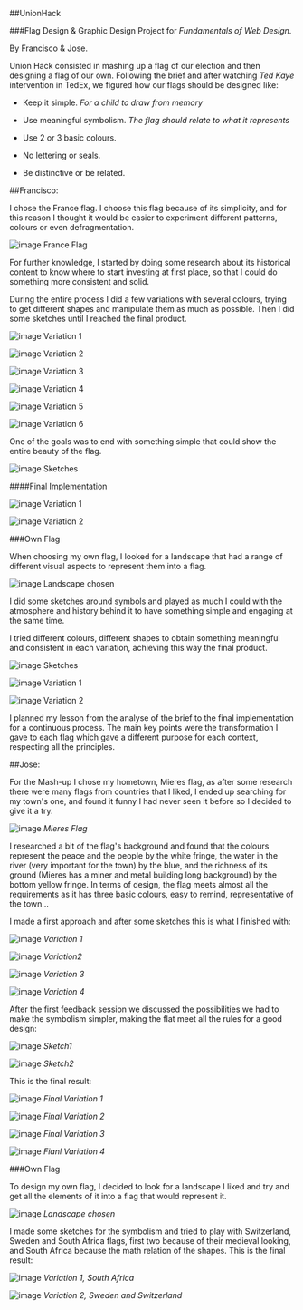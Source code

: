 ##UnionHack

###Flag Design & Graphic Design Project for *Fundamentals of Web Design*.

By Francisco & Jose.

Union Hack consisted in mashing up a flag of our election and then designing a flag of our own. Following the brief and after watching *Ted Kaye* intervention in TedEx, we figured how our flags should be designed like:

*	Keep it simple. *For a child to draw from memory*

*	Use meaningful symbolism. *The flag should relate to what it represents*

*	Use 2 or 3 basic colours.

* 	No lettering or seals.

*	Be distinctive or be related.

##Francisco:

I chose the France flag. I choose this flag because of its simplicity, and for this reason I thought it would be easier to experiment different patterns, colours or even defragmentation.

![image](https://github.com/itsfranhere/UnionHack/blob/master/Francisco's%20Flag/franceflag/franceflag.jpg)
France Flag

For further knowledge, I started by doing some research about its historical content to know where to start investing at first place, so that I could do something more consistent and solid.

During the entire process I did a few variations with several colours, trying to get different shapes and manipulate them as much as possible. Then I did some sketches until I reached the final product.

![image](https://github.com/itsfranhere/UnionHack/blob/master/Francisco's%20Flag/franceflag/variations_1.png?raw=true)
Variation 1

![image](https://github.com/itsfranhere/UnionHack/blob/master/Francisco's%20Flag/franceflag/variations_2.png?raw=true)
Variation 2

![image](https://github.com/itsfranhere/UnionHack/blob/master/Francisco's%20Flag/franceflag/variations_4.png?raw=true)
Variation 3

![image](https://github.com/itsfranhere/UnionHack/blob/master/Francisco's%20Flag/franceflag/variations_3.png?raw=true)
Variation 4

![image](https://github.com/itsfranhere/UnionHack/raw/master/Francisco's%20Flag/franceflag/variations_5.png)
Variation 5

![image](https://github.com/itsfranhere/UnionHack/raw/master/Francisco's%20Flag/franceflag/variations_6.png)
Variation 6

One of the goals was to end with something simple that could show the entire beauty of the flag.

![image](https://github.com/itsfranhere/UnionHack/raw/master/Francisco's%20Flag/franceflag/sketches.jpg)
Sketches 

####Final Implementation

![image](https://github.com/itsfranhere/UnionHack/raw/master/Francisco's%20Flag/franceflag/final_1.png)
Variation 1

![image](https://github.com/itsfranhere/UnionHack/raw/master/Francisco's%20Flag/franceflag/final_2.png)
Variation 2

###Own Flag

When choosing my own flag, I looked for a landscape that had a range of different visual aspects to represent them into a flag.

![image](https://github.com/itsfranhere/UnionHack/blob/master/Francisco's%20Flag/ownflag/ownflag.png)
Landscape chosen

I did some sketches around symbols and played as much I could with the atmosphere and history behind it to have something simple and engaging at the same time.

I tried different colours, different shapes to obtain something meaningful and consistent in each variation, achieving this way the final product.

![image](https://github.com/itsfranhere/UnionHack/raw/master/Francisco's%20Flag/ownflag/sketches.jpg)
Sketches 

![image](https://github.com/itsfranhere/UnionHack/raw/master/Francisco's%20Flag/ownflag/ownflag_variation1.png)
Variation 1

![image](https://github.com/itsfranhere/UnionHack/raw/master/Francisco's%20Flag/ownflag/ownflag_variation2.png)
Variation 2

I planned my lesson from the analyse of the brief to the final implementation for a continuous process. The main key points were the transformation I gave to each flag which gave a different purpose for each context, respecting all the principles.



##Jose:

For the Mash-up I chose my hometown, Mieres flag, as after some research there were many flags from countries that I liked, I ended up searching for my town's one, and found it funny I had never seen it before so I decided to give it a try. 

![image](https://github.com/itsfranhere/UnionHack/blob/master/Jose's%20Flag/Mieres%20Flag%20Mashup/730px-Mieres_flag.png?raw=true)
*Mieres Flag*

I researched a bit of the flag's background and found that the colours represent the peace and the people by the white fringe, the water in the river (very important for the town) by the blue, and the richness of its ground (Mieres has a miner and metal building long background) by the bottom yellow fringe. 
In terms of design, the flag meets almost all the requirements as it has three basic colours, easy to remind, representative of the town...

I made a first approach and after some sketches this is what I finished with:

![image](https://github.com/itsfranhere/UnionHack/blob/master/Jose's%20Flag/Mieres%20Flag%20Mashup/Variation1.png?raw=true)
*Variation 1*

![image](https://github.com/itsfranhere/UnionHack/blob/master/Jose's%20Flag/Mieres%20Flag%20Mashup/Variation2.png?raw=true)
*Variation2*

![image](https://github.com/itsfranhere/UnionHack/blob/master/Jose's%20Flag/Mieres%20Flag%20Mashup/Variation3.png?raw=true)
*Variation 3*

![image](https://github.com/itsfranhere/UnionHack/blob/master/Jose's%20Flag/Mieres%20Flag%20Mashup/Variation4.png?raw=true)
*Variation 4*

After the first feedback session we discussed the possibilities we had to make the symbolism simpler, making the flat meet all the rules for a good design:

![image](https://github.com/itsfranhere/UnionHack/blob/master/Jose's%20Flag/Sketches/Simple1.png?raw=true)
*Sketch1*

![image](https://github.com/itsfranhere/UnionHack/blob/master/Jose's%20Flag/Sketches/Simple2.png?raw=true)
*Sketch2*

This is the final result:

![image](https://github.com/itsfranhere/UnionHack/blob/master/Jose's%20Flag/Mieres%20Flag%20Mashup/Flags%20Mash-up-final-VAR1.png?raw=true)
*Final Variation 1*

![image](https://github.com/itsfranhere/UnionHack/blob/master/Jose's%20Flag/Mieres%20Flag%20Mashup/Flags%20Mash-up-final-VAR2.png?raw=true)
*Final Variation 2*

![image](https://github.com/itsfranhere/UnionHack/blob/master/Jose's%20Flag/Mieres%20Flag%20Mashup/Flags%20Mash-up-final-VAR3.png?raw=true)
*Final Variation 3*

![image](https://github.com/itsfranhere/UnionHack/blob/master/Jose's%20Flag/Mieres%20Flag%20Mashup/Flags%20Mash-up-final-VAR4.png?raw=true)
*Fianl Variation 4*


###Own Flag

To design my own flag, I decided to look for a landscape I liked and try and get all the elements of it into a flag that would represent it. 

![image](https://github.com/itsfranhere/UnionHack/blob/master/Jose's%20Flag/Own%20Flag/Landscape.png?raw=true)
*Landscape chosen*

I made some sketches for the symbolism and tried to play with Switzerland, Sweden and South Africa flags, first two because of their medieval looking, and South Africa because the math relation of the shapes. 
This is the final result:

![image](https://github.com/itsfranhere/UnionHack/blob/master/Jose's%20Flag/Own%20Flag/Var1.png?raw=true)
*Variation 1, South Africa*

![image](https://github.com/itsfranhere/UnionHack/blob/master/Jose's%20Flag/Own%20Flag/Var2.png?raw=true)
*Variation 2, Sweden and Switzerland*
